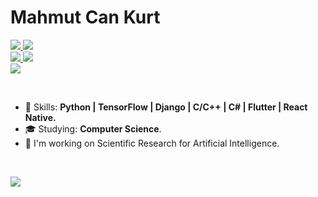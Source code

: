 # Mahmut Can Kurt

<p align="left">
  
  <a href="mailto:is.mahmutcankurt@gmail.com">
    <img src="https://img.shields.io/badge/-Mail%20Me-red" />
  </a>
      
  <a href="https://www.linkedin.com/in/mahmutcankurt">
    <img src="https://img.shields.io/badge/-LinkedIn-blue" />
  </a>
  
  <br>
  
  <a href="https://twitter.com/mahmutexe">
    <img src="https://img.shields.io/twitter/follow/mahmutexe?label=Twitter&style=social" />
  </a>
  
  <a href="https://github.com/mahmutcankurt/?tab=follow">
    <img src="https://img.shields.io/github/followers/mahmutcankurt?label=GitHub&style=social" />
  </a>
  
  <br>
  
  <img src="https://komarev.com/ghpvc/?username=mahmutcankurt" />
  
</p>

<br>

- :rocket: Skills: <strong>Python | TensorFlow | Django | C/C++ | C# | Flutter | React Native.</strong>
- :mortar_board: Studying: <strong>Computer Science</strong>.
- :briefcase: I'm working on Scientific Research for Artificial Intelligence.

<br>

<img
  src="https://github-readme-stats.vercel.app/api?username=mahmutcankurt&show_icons=true&theme=tokyonight"
/>

